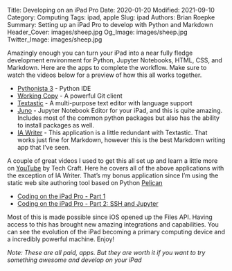 Title: Developing on an iPad Pro
Date: 2020-01-20
Modified: 2021-09-10
Category: Computing
Tags: ipad, apple
Slug: ipad
Authors: Brian Roepke
Summary: Setting up an iPad Pro to develop with Python and Markdown
Header_Cover: images/sheep.jpg
Og_Image: images/sheep.jpg
Twitter_Image: images/sheep.jpg


Amazingly enough you can turn your iPad into a near fully fledge development environment for Python, Jupyter Notebooks, HTML, CSS, and Markdown.  Here are the apps to complete the workflow. Make sure to watch the videos below for a preview of how this all works together.

* [Pythonista 3](https://apps.apple.com/us/app/pythonista-3/id1085978097) - Python IDE
* [Working Copy](https://apps.apple.com/us/app/working-copy-git-client/id896694807) - A powerful Git client
* [Textastic](https://apps.apple.com/us/app/textastic-code-editor-8/id1049254261) - A multi-purpose text editor with language support
* [Juno](https://apps.apple.com/us/app/juno-for-jupyter-notebook/id1462586500) - Jupyter Notebook Editor for your iPad, and this is quite amazing. Includes most of the common python packages but also has the ability to install packages as well.
* [IA Writer](https://apps.apple.com/us/app/ia-writer/id775737172) - This application is a little redundant with Textastic.  That works just fine for Markdown, however this is the best Markdown writing app that I’ve seen. 

A couple of great videos I used to get this all set up and learn a little more on [YouTube](http://www.youtube.com) by Tech Craft.  Here he covers all of the above applications with the exception of IA Writer. That’s my bonus application since I’m using the static web site authoring tool based on Python [Pelican](https://blog.getpelican.com)

* [Coding on the iPad Pro - Part 1](https://www.youtube.com/watch?v=ZfJEdaiLhOQ)
* [Coding on the iPad Pro - Part 2: SSH and Jupyter](https://www.youtube.com/watch?v=yknLnJ287pY)

Most of this is made possible since iOS opened up the Files API.  Having access to this has brought new amazing integrations and capabilities.  You can see the evolution of the iPad becoming a primary computing device and a incredibly powerful machine. Enjoy! 

*Note: These are all paid, apps.  But they are worth it if you want to try something awesome and develop on your iPad*
